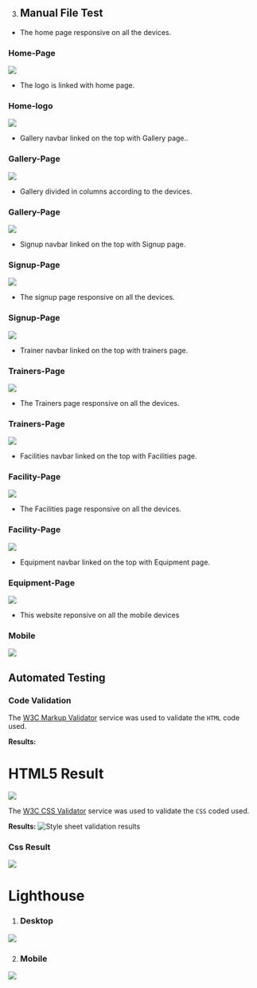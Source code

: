 


3. ## Manual File Test

* The home page responsive on all the devices.
 ### Home-Page
 ![](/assets/testing-file/home-page.gif)

* The logo is linked with home page.
 ### Home-logo
 ![](/assets/testing-file/home-logo.gif)

 
* Gallery navbar linked on the top with Gallery page..
### Gallery-Page
 ![](/assets/testing-file/gallery.gif)

* Gallery divided in columns according to the devices.
 ### Gallery-Page
 ![](/assets/testing-file/gallery1.gif)

*  Signup navbar linked on the top with Signup page.
 ### Signup-Page
 ![](/assets/testing-file/signup.gif)

* The signup page responsive on all the devices.
 ### Signup-Page
 ![](/assets/testing-file/signup1.gif)

* Trainer navbar linked on the top with trainers page.
 ### Trainers-Page
 ![](/assets/testing-file/trainers.gif)

* The Trainers page responsive on all the devices.
 ### Trainers-Page
 ![](/assets/testing-file/trainers1.gif)

* Facilities navbar linked on the top with Facilities page.
 ### Facility-Page
 ![](/assets/testing-file/facility.gif)

* The Facilities page responsive on all the devices.
 ### Facility-Page
 ![](/assets/testing-file/facility1.gif)

* Equipment navbar linked on the top with Equipment page.
 ### Equipment-Page
 ![](/assets/testing-file/equipment.gif)



* This website reponsive on all the mobile devices
### Mobile
 ![](/assets/testing-file/mobile1.gif)

 ## Automated Testing

### Code Validation
The [W3C Markup Validator](https://validator.w3.org/) service was used to validate the `HTML` code used.

**Results:**


# HTML5 Result


![](/assets/testing-file/html.PNG)

The [W3C CSS Validator](https://jigsaw.w3.org/css-validator/) service was used to validate the `CSS` coded used.

**Results:**
![Style sheet validation results](assets/testing-files/automated/style.png)


### Css Result
![](/assets/testing-file/tester.PNG)



# Lighthouse

1. ### Desktop 
![](/assets/testing-file/permorfance.PNG)


2. ### Mobile

![](/assets/testing-file/mobile.PNG)

